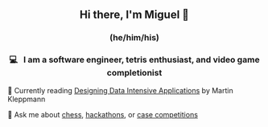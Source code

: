 <h2 align="center"> Hi there, I'm Miguel 👋 </h3>
<h3 align="center"> (he/him/his) </h3>

<h3 align="center"> 💻 &nbsp; I am a software engineer, tetris enthusiast, and video game completionist</h3>

🌱 Currently reading [Designing Data Intensive Applications](https://www.oreilly.com/library/view/designing-data-intensive-applications/9781491903063/) by Martin Kleppmann

💬 Ask me about [chess](https://github.com/valarao/chocolate-thunder-chess), [hackathons](https://github.com/mariowr2/VoiceChain), or [case competitions](https://investmentchallenge.ca/competition/past-winners/)
